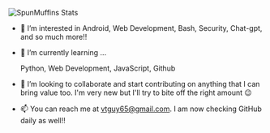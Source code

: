 ![SpunMuffins Stats](https://github-readme-stats.vercel.app/api?username=SpunMuffins&show_icons=true)


- 👀 I’m interested in Android, Web Development, Bash, Security, Chat-gpt, and so much more!!


- 🌱 I’m currently learning ...

  Python, Web Development, JavaScript, Github


- 💞️ I’m looking to collaborate and start contributing on anything that I can bring value too. I'm very new but I'll try to bite off the right amount 😉


- 📫 You can reach me at vtguy65@gmail.com. I am now checking GitHub daily as well!!

<!---
SpunMuffins/SpunMuffins is a ✨ special ✨ repository because its `README.md` (this file) appears on your GitHub profile.
You can click the Preview link to take a look at your changes.
--->
